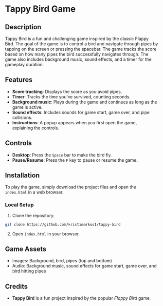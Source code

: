 # Tappy Bird Game

## Description
Tappy Bird is a fun and challenging game inspired by the classic Flappy Bird. The goal of the game is to control a bird and navigate through pipes by tapping on the screen or pressing the spacebar. The game tracks the score based on how many pipes the bird successfully navigates through. The game also includes background music, sound effects, and a timer for the gameplay duration.

## Features
- **Score tracking**: Displays the score as you avoid pipes.
- **Timer**: Tracks the time you've survived, counting seconds.
- **Background music**: Plays during the game and continues as long as the game is active.
- **Sound effects**: Includes sounds for game start, game over, and pipe collisions.
- **Instructions**: A popup appears when you first open the game, explaining the controls.

## Controls
- **Desktop**: Press the `Space` bar to make the bird fly.
- **Pause/Resume**: Press the `P` key to pause or resume the game.

## Installation

To play the game, simply download the project files and open the `index.html` in a web browser.

### Local Setup
1. Clone the repository: 
```bash
git clone https://github.com/kristimarkus1/tappy-bird
```

2. Open `index.html` in your browser.

## Game Assets
- Images: Background, bird, pipes (top and bottom)
- Audio: Background music, sound effects for game start, game over, and bird hitting pipes

## Credits
- **Tappy Bird** is a fun project inspired by the popular *Flappy Bird* game.
